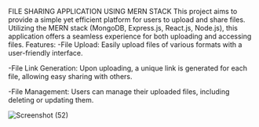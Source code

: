 FILE SHARING APPLICATION USING MERN STACK
This project aims to provide a simple yet efficient platform for users to upload and share files. Utilizing the MERN stack (MongoDB, Express.js, React.js, Node.js), this application offers a seamless experience for both uploading and accessing files.
Features:
-File Upload: Easily upload files of various formats with a user-friendly interface.

-File Link Generation: Upon uploading, a unique link is generated for each file, allowing easy sharing with others.

-File Management: Users can manage their uploaded files, including deleting or updating them.

![Screenshot (52)](https://github.com/prashant166/file-sharing-app/assets/94380684/052b31ef-8f99-4e7b-8dbe-ccbda6f89db7)
